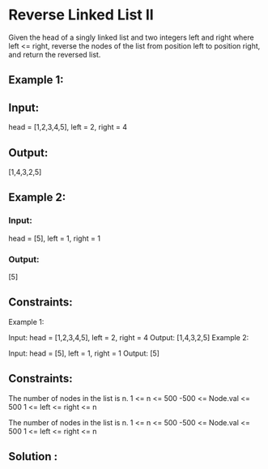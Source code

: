 # Reverse Linked List II
Given the head of a singly linked list and two integers left and right where left <= right, reverse the nodes of the list from position left to position right, and return the reversed list.

## Example 1:

## Input:       
head = [1,2,3,4,5], left = 2, right = 4
## Output:      
 [1,4,3,2,5]


## Example 2:

###  Input:       
head = [5], left = 1, right = 1
### Output:     
[5]
 

## Constraints:     
Example 1:


Input: head = [1,2,3,4,5], left = 2, right = 4
Output: [1,4,3,2,5]
Example 2:

Input: head = [5], left = 1, right = 1
Output: [5]
 

## Constraints:

The number of nodes in the list is n.
1 <= n <= 500
-500 <= Node.val <= 500
1 <= left <= right <= n

The number of nodes in the list is n.
1 <= n <= 500
-500 <= Node.val <= 500
1 <= left <= right <= n

## Solution :
